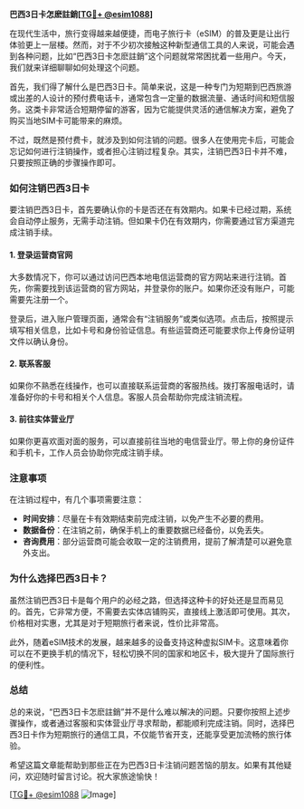 **巴西3日卡怎麽註銷[[TG💪+ @esim1088](https://t.me/s/esim1088)]**

在现代生活中，旅行变得越来越便捷，而电子旅行卡（eSIM）的普及更是让出行体验更上一层楼。然而，对于不少初次接触这种新型通信工具的人来说，可能会遇到各种问题，比如“巴西3日卡怎麽註銷”这个问题就常常困扰着一些用户。今天，我们就来详细聊聊如何处理这个问题。

首先，我们得了解什么是巴西3日卡。简单来说，这是一种专门为短期到巴西旅游或出差的人设计的预付费电话卡，通常包含一定量的数据流量、通话时间和短信服务。这类卡非常适合短期停留的游客，因为它能提供灵活的通信解决方案，避免了购买当地SIM卡可能带来的麻烦。

不过，既然是预付费卡，就涉及到如何注销的问题。很多人在使用完卡后，可能会忘记如何进行注销操作，或者担心注销过程复杂。其实，注销巴西3日卡并不难，只要按照正确的步骤操作即可。

### 如何注销巴西3日卡

要注销巴西3日卡，首先要确认你的卡是否还在有效期内。如果卡已经过期，系统会自动停止服务，无需手动注销。但如果卡仍在有效期内，你需要通过官方渠道完成注销手续。

#### 1. 登录运营商官网

大多数情况下，你可以通过访问巴西本地电信运营商的官方网站来进行注销。首先，你需要找到该运营商的官方网站，并登录你的账户。如果你还没有账户，可能需要先注册一个。

登录后，进入账户管理页面，通常会有“注销服务”或类似选项。点击后，按照提示填写相关信息，比如卡号和身份验证信息。有些运营商还可能要求你上传身份证明文件以确认身份。

#### 2. 联系客服

如果你不熟悉在线操作，也可以直接联系运营商的客服热线。拨打客服电话时，请准备好你的卡号和相关个人信息。客服人员会帮助你完成注销流程。

#### 3. 前往实体营业厅

如果你更喜欢面对面的服务，可以直接前往当地的电信营业厅。带上你的身份证件和手机卡，工作人员会协助你完成注销手续。

### 注意事项

在注销过程中，有几个事项需要注意：

- **时间安排**：尽量在卡有效期结束前完成注销，以免产生不必要的费用。
- **数据备份**：在注销之前，确保手机上的重要数据已经备份，以免丢失。
- **咨询费用**：部分运营商可能会收取一定的注销费用，提前了解清楚可以避免意外支出。

### 为什么选择巴西3日卡？

虽然注销巴西3日卡是每个用户的必经之路，但选择这种卡的好处还是显而易见的。首先，它非常方便，不需要去实体店铺购买，直接线上激活即可使用。其次，价格相对实惠，尤其是对于短期旅行者来说，性价比非常高。

此外，随着eSIM技术的发展，越来越多的设备支持这种虚拟SIM卡。这意味着你可以在不更换手机的情况下，轻松切换不同的国家和地区卡，极大提升了国际旅行的便利性。

### 总结

总的来说，“巴西3日卡怎麽註銷”并不是什么难以解决的问题。只要你按照上述步骤操作，或者通过客服和实体营业厅寻求帮助，都能顺利完成注销。同时，选择巴西3日卡作为短期旅行的通信工具，不仅能节省开支，还能享受更加流畅的旅行体验。

希望这篇文章能帮助到那些正在为巴西3日卡注销问题苦恼的朋友。如果有其他疑问，欢迎随时留言讨论。祝大家旅途愉快！

[[TG💪+ @esim1088](https://t.me/s/esim1088) ![Image](https://i.postimg.cc/4NQfJmqS/Snipaste-2025-05-13-00-14-12.png)]